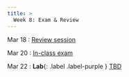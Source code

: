 ```yaml
---
title: >
  Week 8: Exam & Review
---
```


Mar 18
: [Review session](#)

Mar 20
: [In-class exam](#)

Mar 22
: **Lab**{: .label .label-purple } [TBD](#)
